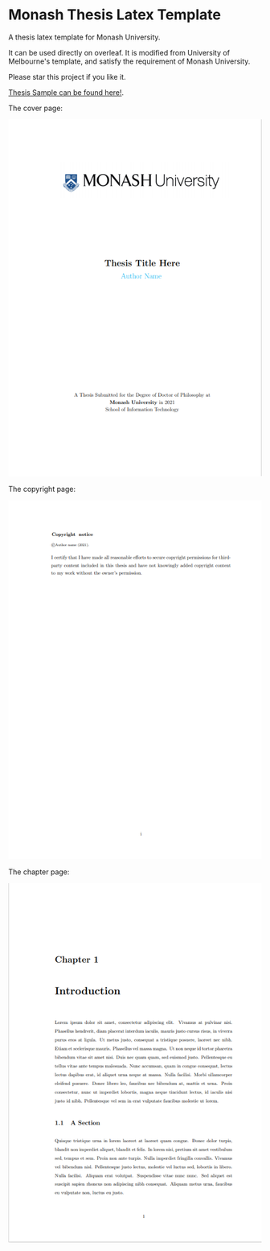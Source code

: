 # Monash Thesis Latex Template

A thesis latex template for Monash University.

It can be used directly on overleaf. It is modified from University of Melbourne's template, and satisfy the requirement of Monash University. 


Please star this project if you like it. 

[Thesis Sample can be found here!](https://github.com/charlesLucky/Monash-Thesis-Template/blob/main/Monash_Thesis_Template.pdf?raw=true).

The cover page:

![Cover Page](https://github.com/charlesLucky/Monash-Thesis-Template/blob/main/Figures/%E5%BE%AE%E4%BF%A1%E6%88%AA%E5%9B%BE_20210225124717.png)

The copyright page:

![Copyright Page](https://github.com/charlesLucky/Monash-Thesis-Template/blob/main/Figures/%E5%BE%AE%E4%BF%A1%E6%88%AA%E5%9B%BE_20210225124727.png)

The chapter page:

![Chapter Page](https://github.com/charlesLucky/Monash-Thesis-Template/blob/main/Figures/%E5%BE%AE%E4%BF%A1%E6%88%AA%E5%9B%BE_20210225124753.png)


